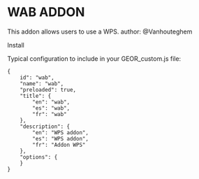 WAB ADDON
================

This addon allows users to use a WPS.
author: @Vanhouteghem

Install 

Typical configuration to include in your GEOR_custom.js file:

    {
        id": "wab",
        "name": "wab",
        "preloaded": true,
        "title": {
            "en": "wab",
            "es": "wab",
            "fr": "wab"
        },
        "description": {
            "en": "WPS addon",
            "es": "WPS addon",
            "fr": "Addon WPS"
        },
        "options": {
        }
    }
